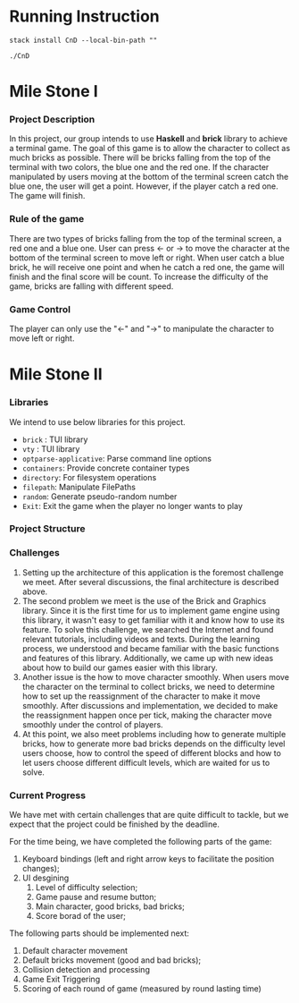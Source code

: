 # Running Instruction
``
stack install CnD --local-bin-path ""
``


``
./CnD
``

# Mile Stone I

### Project Description

In this project, our group intends to use **Haskell** and **brick** library to achieve a terminal game. The goal of this game is to allow the character to collect as much bricks as possible. There will be bricks falling from the top of the terminal with two colors, the blue one and the red one. If the character manipulated by users moving at the bottom of the terminal screen catch the blue one, the user will get a point. However, if the player catch a red one. The game will finish.

### Rule of the game

There are two types of bricks falling from the top of the terminal screen, a red one and a blue one. User can press <- or -> to move the character at the bottom of the terminal screen to move left or right. When user catch a blue brick, he will receive one point and when he catch a red one, the game will finish and the final score will be count. To increase the difficulty of the game, bricks are falling with different speed.

### Game Control

The player can only use the "<-" and "->" to manipulate the character to move left or right.

# Mile Stone II
### Libraries
We intend to use below libraries for this project.
- `brick` : TUI library
- `vty` : TUI library
- `optparse-applicative`: Parse command line options
- `containers`: Provide concrete container types
- `directory`: For filesystem operations
- `filepath`: Manipulate FilePaths
- `random`: Generate pseudo-random number
- `Exit`: Exit the game when the player no longer wants to play

### Project Structure

### Challenges
1. Setting up the architecture of this application is the foremost challenge we meet. After several discussions, the final architecture is described above.
2. The second problem we meet is the use of the Brick and Graphics library. Since it is the first time for us to implement game engine using this library, it wasn't easy to get familiar with it and know how to use its feature. To solve this challenge, we searched the Internet and found relevant tutorials, including videos and texts. During the learning process, we understood and became familiar with the basic functions and features of this library. Additionally, we came up with new ideas about how to build our games easier with this library.
3. Another issue is the how to move character smoothly. When users move the character on the terminal to collect bricks, we need to determine how to set up the reassignment of the character to make it move smoothly. After discussions and implementation, we decided to make the reassignment happen once per tick, making the character move smoothly under the control of players.
4. At this point, we also meet problems including how to generate multiple bricks, how to generate more bad bricks depends on the difficulty level users choose, how to control the speed of different blocks and how to let users choose different difficult levels, which are waited for us to solve.

### Current Progress
We have met with certain challenges that are quite difficult to tackle, but we expect that the project could be finished by the deadline.

For the time being, we have completed the following parts of the game:

1. Keyboard bindings (left and right arrow keys to facilitate the position changes);
2. UI desgining
    1. Level of difficulty selection;
    2. Game pause and resume button;
    3. Main character, good bricks, bad bricks;
    4. Score borad of the user;

The following parts should be implemented next:

1. Default character movement 
2. Default bricks movement (good and bad bricks);
3. Collision detection and processing
4. Game Exit Triggering
5. Scoring of each round of game (measured by round lasting time)
    
